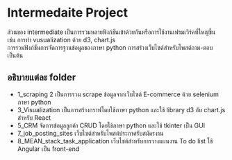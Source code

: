 # Intermedaite Project

ส่วนของ intermediate เป็นการรวมหลายฟังก์ชันเข้าด้วยกันหรือการใช้งานเฟรมเวิร์คที่ใหญ่ขึ้น <br />
เช่น การทำ vusualization ด้วย d3, chart.js <br />
การรวมฟังก์ชันการจัดการฐานข้อมูลของภาษา python การสร้างเว็บไซต์สำหรับโพสต์ถาม-ตอบ เป็นต้น <br />

## อธิบายแต่ละ folder
- 1_scraping 2 เป็นการรวม scrape ข้อมูลจากเว็บไซต์ E-commerce ด้วย selenium ภาษา python
- 3_Visualization เป็นการสร้างกราฟโดยใช้ภาษา python และใช้ library d3 กับ chart.js สำหรับ React
- 5_CRM จัดการข้อมูลลูกค้า CRUD โดยใช้ภาษา python และใช้ tkinter เป็น GUI
- 7_job_posting_sites เว็บไซต์สำหรับโพสต์ประกาศรับสมัครงาน
- 8_MEAN_stack_task_application เว็บไซต์สำหรับการวางแผนงาน To do list ใช้ Angular เป็น front-end

